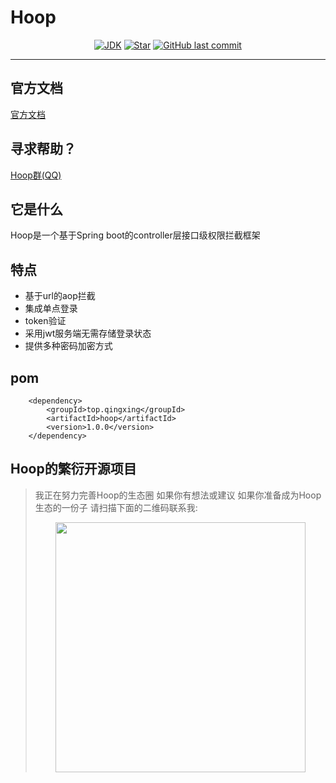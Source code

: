 # Hoop

<p align="center">
<a href="#"><img alt="JDK" src="https://img.shields.io/badge/JDK-1.8-yellow.svg?style=flat-square"/></a>
<a href="#"><img alt="Star" src="https://img.shields.io/github/stars/ChangZou/hoop?style=flat-square"></a>
<a href="#"><img alt="GitHub last commit" src="https://img.shields.io/github/license/ChangZou/hoop?style=flat-square"></a>
</p>

------
## 官方文档
<a target="blank" href="//hoop.qingxing.top"><span>官方文档</span></a> 
## 寻求帮助？

<a target="blank" href="//shang.qq.com/wpa/qunwpa?idkey=80940ca7549fe64402524f9376a881777f3cf1e3f9eee7bd426bc2febca3d050"><span>Hoop群(QQ)</span></a> 

## 它是什么
Hoop是一个基于Spring boot的controller层接口级权限拦截框架
## 特点
- 基于url的aop拦截
- 集成单点登录
- token验证
- 采用jwt服务端无需存储登录状态
- 提供多种密码加密方式
## pom
```text
    <dependency>
        <groupId>top.qingxing</groupId>
        <artifactId>hoop</artifactId>
        <version>1.0.0</version>
    </dependency>
```
## Hoop的繁衍开源项目

> 我正在努力完善Hoop的生态圈
> 如果你有想法或建议
> 如果你准备成为Hoop生态的一份子
> 请扫描下面的二维码联系我:
> <div align="center"><img width=400  heght=400 src="//hoop.qingxing.top/img/wx.png"/><div>